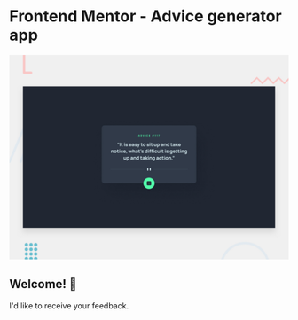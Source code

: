 # Frontend Mentor - Advice generator app

![Design preview for the Advice generator app coding challenge](./design/desktop-preview.jpg)

## Welcome! 👋

I'd like to receive your feedback.

